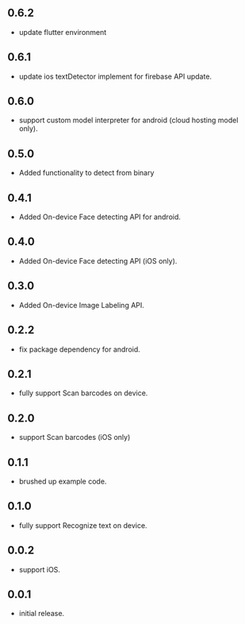 ## 0.6.2

* update flutter environment

## 0.6.1

* update ios textDetector implement for firebase API update.

## 0.6.0

* support custom model interpreter for android (cloud hosting model only).

## 0.5.0

* Added functionality to detect from binary

## 0.4.1

* Added On-device Face detecting API for android.

## 0.4.0

* Added On-device Face detecting API (iOS only).

## 0.3.0

* Added On-device Image Labeling API.

## 0.2.2

* fix package dependency for android.

## 0.2.1

* fully support Scan barcodes on device.

## 0.2.0

* support Scan barcodes (iOS only)

## 0.1.1

* brushed up example code.

## 0.1.0

* fully support Recognize text on device.

## 0.0.2

* support iOS.

## 0.0.1

* initial release.
